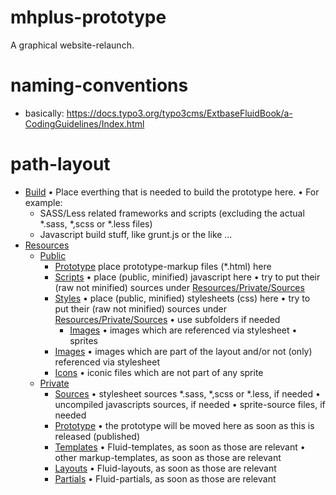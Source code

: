 # mhplus-prototype

A graphical website-relaunch.

# naming-conventions

- basically: https://docs.typo3.org/typo3cms/ExtbaseFluidBook/a-CodingGuidelines/Index.html

# path-layout

- [Build](./Build)
  • Place everthing that is needed to build the prototype here.
  • For example:
  - SASS/Less related frameworks and scripts (excluding the actual *.sass, *,scss or *.less files)
  - Javascript build stuff, like grunt.js or the like …
- [Resources](./Resources)
  - [Public](./Resources/Public)
    - [Prototype](./Resources/Public/Pototype)
      place prototype-markup files (*.html) here
    - [Scripts](./Resources/Public/Scripts)
      • place (public, minified) javascript here
      • try to put their (raw not minified) sources under [Resources/Private/Sources](./Resources/Private/Sources)
    - [Styles](./Resources/Public/Styles)
      • place (public, minified) stylesheets (css) here
      • try to put their (raw not minified) sources under [Resources/Private/Sources](./Resources/Private/Sources)
      • use subfolders if needed
      - [Images](./Resources/Public/Styles/Images)
        • images which are referenced via stylesheet
        • sprites
    - [Images](./Resources/Public/Images)
      • images which are part of the layout and/or not (only) referenced via stylesheet
    - [Icons](./Resources/Public/Icons)
      • iconic files which are not part of any sprite
  - [Private](./Resources/Private)
    - [Sources](./Resources/Private/Sources)
      • stylesheet sources *.sass, *,scss or *.less, if needed
      • uncompiled javascripts sources, if needed
      • sprite-source files, if needed
    - [Prototype](./Resources/Private/Prototype)
      • the prototype will be moved here as soon as this is released (published)
    - [Templates](./Resources/Private/Templates)
      • Fluid-templates, as soon as those are relevant
      • other markup-templates, as soon as those are relevant
    - [Layouts](./Resources/Private/Layouts)
      • Fluid-layouts, as soon as those are relevant
    - [Partials](./Resources/Private/Partials)
      • Fluid-partials, as soon as those are relevant

